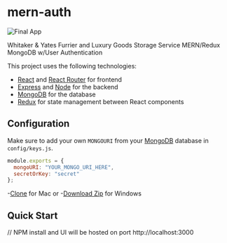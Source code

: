 # mern-auth

![Final App](https://derekwebdev.com/gifs/foreverbook.gif)

Whitaker & Yates Furrier and Luxury Goods Storage Service MERN/Redux MongoDB w/User Authentication

This project uses the following technologies:

- [React](https://reactjs.org) and [React Router](https://reacttraining.com/react-router/) for frontend
- [Express](http://expressjs.com/) and [Node](https://nodejs.org/en/) for the backend
- [MongoDB](https://www.mongodb.com/) for the database
- [Redux](https://redux.js.org/basics/usagewithreact) for state management between React components


## Configuration

Make sure to add your own `MONGOURI` from your [MongoDB](https://www.mongodb.com/cloud/atlas/lp/general/try?utm_source=google&utm_campaign=gs_americas_united%20states_search_brand_atlas_desktop&utm_term=mongodb&utm_medium=cpc_paid_search&utm_ad=e&gclid=Cj0KCQjw6sHzBRCbARIsAF8FMpVgmBn-nx2t9KvysxPMTJ3phthpffmnG8FgwclroUl1xi0uKV4WX78aAmRBEALw_wcB) database in `config/keys.js`.

```javascript
module.exports = {
  mongoURI: "YOUR_MONGO_URI_HERE",
  secretOrKey: "secret"
};
```
-[Clone](https://github.com/derekwebdevcom/WhitakerandYates.git) for Mac or
-[Download Zip](https://github.com/derekwebdevcom/WhitakerandYates/archive/master.zip) for Windows

## Quick Start

// NPM install and UI will be hosted on port
 http://localhost:3000

